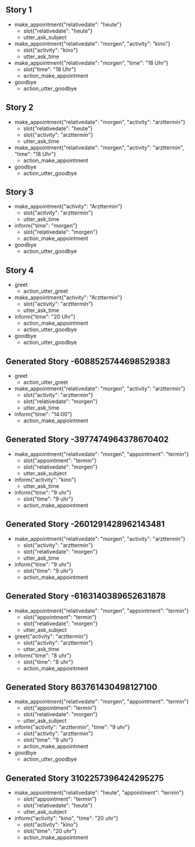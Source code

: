 ## Story 1
* make_appointment{"relativedate": "heute"}    
    - slot{"relativedate": "heute"}
    - utter_ask_subject
* make_appointment{"relativedate": "morgen", "activity": "kino"}
    - slot{"activity": "kino"}
    - utter_ask_time
* make_appointment{"relativedate": "morgen", "time": "18 Uhr"}
    - slot{"time": "18 Uhr"}
    - action_make_appointment
* goodbye
    - action_utter_goodbye
    
## Story 2
* make_appointment{"relativedate": "morgen", "activity": "arzttermin"}    
    - slot{"relativedate": "heute"}
    - slot{"activity": "arzttermin"}
    - utter_ask_time
* make_appointment{"relativedate": "morgen", "activity": "arzttermin", "time": "18 Uhr"}
    - action_make_appointment
* goodbye
    - action_utter_goodbye
    
## Story 3
* make_appointment{"activity": "Arzttermin"}
    - slot{"activity": "arzttermin"}
    - utter_ask_time
* inform{"time": "morgen"}
    - slot{"relativedate": "morgen"}
    - action_make_appointment
* goodbye
    - action_utter_goodbye

## Story 4
* greet
    - action_utter_greet
* make_appointment{"activity": "Arzttermin"}
    - slot{"activity": "arzttermin"}
    - utter_ask_time
* inform{"time": "20 Uhr"}
    - action_make_appointment
    - action_utter_goodbye
* goodbye
    - action_utter_goodbye

## Generated Story -6088525744698529383
* greet
    - action_utter_greet
* make_appointment{"relativedate": "morgen", "activity": "arzttermin"}
    - slot{"activity": "arzttermin"}
    - slot{"relativedate": "morgen"}
    - utter_ask_time
* inform{"time": "14:00"}
    - action_make_appointment
    
## Generated Story -3977474964378670402
* make_appointment{"relativedate": "morgen", "appointment": "termin"}
    - slot{"appointment": "termin"}
    - slot{"relativedate": "morgen"}
    - utter_ask_subject
* inform{"activity": "kino"}
    - utter_ask_time
* inform{"time": "9 uhr"}
    - slot{"time": "9 uhr"}
    - action_make_appointment
 
 ## Generated Story -2601291428962143481
* make_appointment{"relativedate": "morgen", "activity": "arzttermin"}
    - slot{"activity": "arzttermin"}
    - slot{"relativedate": "morgen"}
    - utter_ask_time
* inform{"time": "9 uhr"}
    - slot{"time": "9 uhr"}
    - action_make_appointment
    
## Generated Story -6163140389652631878
* make_appointment{"relativedate": "morgen", "appointment": "termin"}
    - slot{"appointment": "termin"}
    - slot{"relativedate": "morgen"}
    - utter_ask_subject
* greet{"activity": "arzttermin"}
    - slot{"activity": "arzttermin"}
    - utter_ask_time
* inform{"time": "8 uhr"}
    - slot{"time": "8 uhr"}
    - action_make_appointment

## Generated Story 863761430498127100
* make_appointment{"relativedate": "morgen", "appointment": "termin"}
    - slot{"appointment": "termin"}
    - slot{"relativedate": "morgen"}
    - utter_ask_subject
* inform{"activity": "arzttermin", "time": "9 uhr"}
    - slot{"activity": "arzttermin"}
    - slot{"time": "9 uhr"}
    - action_make_appointment
* goodbye
    - action_utter_goodbye

## Generated Story 3102257396424295275
* make_appointment{"relativedate": "heute", "appointment": "termin"}
    - slot{"appointment": "termin"}
    - slot{"relativedate": "heute"}
    - utter_ask_subject
* inform{"activity": "kino", "time": "20 uhr"}
    - slot{"activity": "kino"}
    - slot{"time": "20 uhr"}
    - action_make_appointment